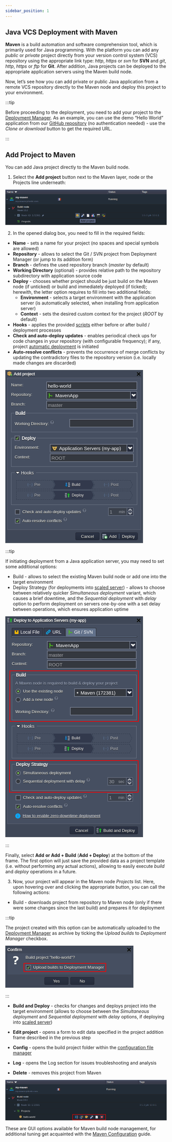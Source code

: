 ```yaml
---
sidebar_position: 1
---
```


## Java VCS Deployment with Maven

**Maven** is a build automation and software comprehension tool, which is primarily used for Java programming. With the platform you can add any _public_ or _private_ project directly from your version control system (VCS) repository using the appropriate link type: _http_, _https_ or _svn_ for **SVN** and _git_, _http_, _https_ or _ftp_ for **Git**. After addition, Java projects can be deployed to the appropriate application servers using the Maven build node.

Now, let’s see how you can add private or public Java application from a remote VCS repository directly to the Maven node and deploy this project to your environment.

:::tip

Before proceeding to the deployment, you need to add your project to the [Deployment Manager](https://cloudmydc.com/). As an example, you can use the demo “Hello World” application from our [GitHub repository](https://cloudmydc.com/) (no authentication needed) - use the _Clone or download_ button to get the required URL.

:::

## Add Project to Maven

You can add Java project directly to the Maven build node.

1. Select the **Add project** button next to the Maven layer, node or the Projects line underneath:

<div style={{
    display:'flex',
    justifyContent: 'center',
    margin: '0 0 1rem 0'
}}>

![Locale Dropdown](./img/JavaVCSDeploymentwithMaven/01-maven-add-project.png)

</div>

2. In the opened dialog box, you need to fill in the required fields:

- **Name** - sets a name for your project (no spaces and special symbols are allowed)
- **Repository** - allows to select the Git / SVN project from Deployment Manager (or jump to its addition form)
- **Branch** - defines the used repository branch (_master_ by default)
- **Working Directory** (optional) - provides relative path to the repository subdirectory with application source code
- **Deploy** - chooses whether project should be just build on the Maven node (if unticked) or build and immediately deployed (if ticked); herewith, the letter option requires to fill into two additional fields:
  - **Environment** - selects a target environment with the application server (is automatically selected, when installing from application server)
  - **Context** - sets the desired custom context for the project (_ROOT_ by default)
- **Hooks** - applies the provided [scripts](https://cloudmydc.com/) either before or after build / deployment processes
- **Check and auto-deploy updates** - enables periodical check ups for code changes in your repository (with configurable frequency); if any, project [automatic deployment](https://cloudmydc.com/) is initiated
- **Auto-resolve conflicts** - prevents the occurrence of merge conflicts by updating the contradictory files to the repository version (i.e. locally made changes are discarded)

<div style={{
    display:'flex',
    justifyContent: 'center',
    margin: '0 0 1rem 0'
}}>

![Locale Dropdown](./img/JavaVCSDeploymentwithMaven/02-maven-configure-project.png)

</div>

:::tip

If initiating deployment from a Java application server, you may need to set some additional options:

- Build - allows to select the existing Maven build node or add one into the target environment
- Deploy Strategy (for deployments into [scaled server](https://cloudmydc.com/)) - allows to choose between relatively quicker _Simultaneous deployment_ variant, which causes a brief downtime, and the _Sequential deployment_ with _delay_ option to perform deployment on servers one-by-one with a set delay between operations, which ensures application uptime

<div style={{
    display:'flex',
    justifyContent: 'center',
    margin: '0 0 1rem 0'
}}>

![Locale Dropdown](./img/JavaVCSDeploymentwithMaven/03-maven-deploy-project.png)

</div>

:::

Finally, select **Add** **or Add + Build** (**Add + Deploy**) at the bottom of the frame. The first option will just save the provided data as a project template (i.e. without performing any actual actions), allowing to easily execute _build_ and _deploy_ operations in a future.

3. Now, your project will appear in the Maven node _Projects_ list. Here, upon hovering over and clicking the appropriate button, you can call the following actions:

- Build - downloads project from repository to Maven node (only if there were some changes since the last build) and prepares it for deployment

:::tip

The project created with this option can be automatically uploaded to the [Deployment Manager](https://cloudmydc.com/) as archive by ticking the _Upload builds_ to _Deployment Manager_ checkbox.

<div style={{
    display:'flex',
    justifyContent: 'center',
    margin: '0 0 1rem 0'
}}>

![Locale Dropdown](./img/JavaVCSDeploymentwithMaven/04-maven-build-project-archive.png)

</div>

:::

- **Build and Deploy** - checks for changes and deploys project into the target environment (allows to choose between the _Simultaneous deployment_ and _Sequential deployment_ with _delay_ options, if deploying into [scaled server](https://cloudmydc.com/))

- **Edit project** - opens a form to edit data specified in the project addition frame described in the previous step

- **Config** - opens the build project folder within the [configuration file manager](http://localhost:3000/docs/ApplicationSetting/Configuration%20File%20Manager)

- **Log** - opens the Log section for issues troubleshooting and analysis

- **Delete** - removes this project from Maven

<div style={{
    display:'flex',
    justifyContent: 'center',
    margin: '0 0 1rem 0'
}}>

![Locale Dropdown](./img/JavaVCSDeploymentwithMaven/05-maven-manage-projects.png)

</div>

These are GUI options available for Maven build node management, for additional tuning get acquainted with the [Maven Configuration](https://cloudmydc.com/) guide.
